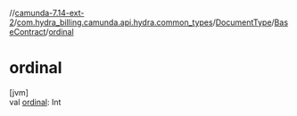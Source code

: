 //[camunda-7.14-ext-2](../../../../index.md)/[com.hydra_billing.camunda.api.hydra.common_types](../../index.md)/[DocumentType](../index.md)/[BaseContract](index.md)/[ordinal](ordinal.md)

# ordinal

[jvm]\
val [ordinal](ordinal.md): Int
